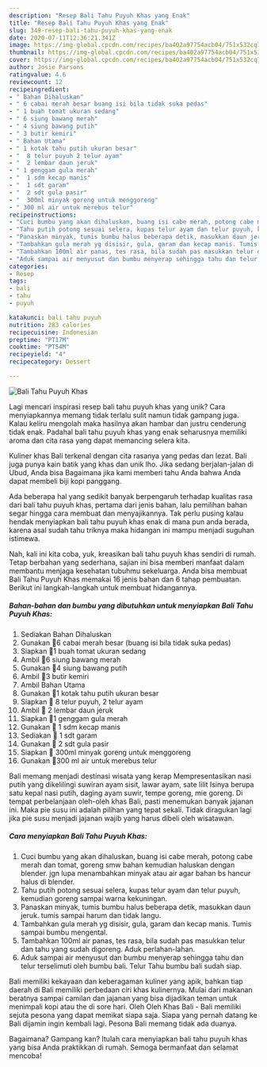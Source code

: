 ```yaml
---
description: "Resep Bali Tahu Puyuh Khas yang Enak"
title: "Resep Bali Tahu Puyuh Khas yang Enak"
slug: 349-resep-bali-tahu-puyuh-khas-yang-enak
date: 2020-07-11T12:36:21.341Z
image: https://img-global.cpcdn.com/recipes/ba402a97754acb04/751x532cq70/bali-tahu-puyuh-khas-foto-resep-utama.jpg
thumbnail: https://img-global.cpcdn.com/recipes/ba402a97754acb04/751x532cq70/bali-tahu-puyuh-khas-foto-resep-utama.jpg
cover: https://img-global.cpcdn.com/recipes/ba402a97754acb04/751x532cq70/bali-tahu-puyuh-khas-foto-resep-utama.jpg
author: Josie Parsons
ratingvalue: 4.6
reviewcount: 12
recipeingredient:
- " Bahan Dihaluskan"
- " 6 cabai merah besar buang isi bila tidak suka pedas"
- " 1 buah tomat ukuran sedang"
- " 6 siung bawang merah"
- " 4 siung bawang putih"
- " 3 butir kemiri"
- " Bahan Utama"
- " 1 kotak tahu putih ukuran besar"
- "  8 telur puyuh 2 telur ayam"
- "  2 lembar daun jeruk"
- " 1 genggam gula merah"
- "  1 sdm kecap manis"
- "  1 sdt garam"
- "  2 sdt gula pasir"
- "  300ml minyak goreng untuk menggoreng"
- " 300 ml air untuk merebus telur"
recipeinstructions:
- "Cuci bumbu yang akan dihaluskan, buang isi cabe merah, potong cabe merah dan tomat, goreng smw bahan kemudian haluskan dengan blender. jgn lupa menambahkan minyak atau air agar bahan bs hancur halus di blender."
- "Tahu putih potong sesuai selera, kupas telur ayam dan telur puyuh, kemudian goreng sampai warna kekuningan."
- "Panaskan minyak, tumis bumbu halus beberapa detik, masukkan daun jeruk. tumis sampai harum dan tidak langu."
- "Tambahkan gula merah yg disisir, gula, garam dan kecap manis. Tumis sampai bumbu mengental."
- "Tambahkan 100ml air panas, tes rasa, bila sudah pas masukkan telur dan tahu yang sudah digoreng. Aduk perlahan-lahan."
- "Aduk sampai air menyusut dan bumbu menyerap sehingga tahu dan telur terselimuti oleh bumbu bali. Telur Tahu bumbu bali sudah siap."
categories:
- Resep
tags:
- bali
- tahu
- puyuh

katakunci: bali tahu puyuh 
nutrition: 283 calories
recipecuisine: Indonesian
preptime: "PT17M"
cooktime: "PT54M"
recipeyield: "4"
recipecategory: Dessert

---
```



![Bali Tahu Puyuh Khas](https://img-global.cpcdn.com/recipes/ba402a97754acb04/751x532cq70/bali-tahu-puyuh-khas-foto-resep-utama.jpg)

Lagi mencari inspirasi resep bali tahu puyuh khas yang unik? Cara menyiapkannya memang tidak terlalu sulit namun tidak gampang juga. Kalau keliru mengolah maka hasilnya akan hambar dan justru cenderung tidak enak. Padahal bali tahu puyuh khas yang enak seharusnya memiliki aroma dan cita rasa yang dapat memancing selera kita.

Kuliner khas Bali terkenal dengan cita rasanya yang pedas dan lezat. Bali juga punya kain batik yang khas dan unik lho. Jika sedang berjalan-jalan di Ubud, Anda bisa Bagaimana jika kami memberi tahu Anda bahwa Anda dapat membeli biji kopi panggang.

Ada beberapa hal yang sedikit banyak berpengaruh terhadap kualitas rasa dari bali tahu puyuh khas, pertama dari jenis bahan, lalu pemilihan bahan segar hingga cara membuat dan menyajikannya. Tak perlu pusing kalau hendak menyiapkan bali tahu puyuh khas enak di mana pun anda berada, karena asal sudah tahu triknya maka hidangan ini mampu menjadi suguhan istimewa.


Nah, kali ini kita coba, yuk, kreasikan bali tahu puyuh khas sendiri di rumah. Tetap berbahan yang sederhana, sajian ini bisa memberi manfaat dalam membantu menjaga kesehatan tubuhmu sekeluarga. Anda bisa membuat Bali Tahu Puyuh Khas memakai 16 jenis bahan dan 6 tahap pembuatan. Berikut ini langkah-langkah untuk membuat hidangannya.

<!--inarticleads1-->

##### Bahan-bahan dan bumbu yang dibutuhkan untuk menyiapkan Bali Tahu Puyuh Khas:

1. Sediakan  Bahan Dihaluskan
1. Gunakan  🍎6 cabai merah besar (buang isi bila tidak suka pedas)
1. Siapkan  🍎1 buah tomat ukuran sedang
1. Ambil  🍎6 siung bawang merah
1. Gunakan  🍎4 siung bawang putih
1. Ambil  🍎3 butir kemiri
1. Ambil  Bahan Utama
1. Gunakan  🥙1 kotak tahu putih ukuran besar
1. Siapkan  🥙 8 telur puyuh, 2 telur ayam
1. Ambil  🍏 2 lembar daun jeruk
1. Siapkan  🍏1 genggam gula merah
1. Gunakan  🍏 1 sdm kecap manis
1. Sediakan  🍏 1 sdt garam
1. Gunakan  🍏 2 sdt gula pasir
1. Siapkan  🥩 300ml minyak goreng untuk menggoreng
1. Gunakan  🥩300 ml air untuk merebus telur


Bali memang menjadi destinasi wisata yang kerap Mempresentasikan nasi putih yang dikelilingi suwiran ayam sisit, lawar ayam, sate lilit Isinya berupa satu kepal nasi putih, daging ayam suwir, tempe goreng, mie goreng. Di tempat perbelanjaan oleh-oleh khas Bali, pasti menemukan banyak jajanan ini. Maka pie susu ini adalah pilihan yang tepat sekali. Tidak diragukan lagi jika pie susu menjadi jajanan wajib yang harus dibeli oleh wisatawan. 

<!--inarticleads2-->

##### Cara menyiapkan Bali Tahu Puyuh Khas:

1. Cuci bumbu yang akan dihaluskan, buang isi cabe merah, potong cabe merah dan tomat, goreng smw bahan kemudian haluskan dengan blender. jgn lupa menambahkan minyak atau air agar bahan bs hancur halus di blender.
1. Tahu putih potong sesuai selera, kupas telur ayam dan telur puyuh, kemudian goreng sampai warna kekuningan.
1. Panaskan minyak, tumis bumbu halus beberapa detik, masukkan daun jeruk. tumis sampai harum dan tidak langu.
1. Tambahkan gula merah yg disisir, gula, garam dan kecap manis. Tumis sampai bumbu mengental.
1. Tambahkan 100ml air panas, tes rasa, bila sudah pas masukkan telur dan tahu yang sudah digoreng. Aduk perlahan-lahan.
1. Aduk sampai air menyusut dan bumbu menyerap sehingga tahu dan telur terselimuti oleh bumbu bali. Telur Tahu bumbu bali sudah siap.


Bali memiliki kekayaan dan keberagaman kuliner yang apik, bahkan tiap daerah di Bali memiliki perbedaan ciri khas kulinernya. Mulai dari makanan beratnya sampai camilan dan jajanan yang bisa dijadikan teman untuk menimpali kopi atau the di sore hari. Oleh Oleh Khas Bali - Bali memiliki sejuta pesona yang dapat memikat siapa saja. Siapa yang pernah datang ke Bali dijamin ingin kembali lagi. Pesona Bali memang tidak ada duanya. 

Bagaimana? Gampang kan? Itulah cara menyiapkan bali tahu puyuh khas yang bisa Anda praktikkan di rumah. Semoga bermanfaat dan selamat mencoba!
